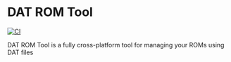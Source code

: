 # DAT ROM Tool

[![CI](https://github.com/andrebrait/DATROMTool/actions/workflows/maven.yaml/badge.svg?branch=master)](https://github.com/andrebrait/DATROMTool/actions/workflows/maven.yaml)

DAT ROM Tool is a fully cross-platform tool for managing your ROMs using DAT files
